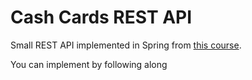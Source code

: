 # Cash Cards REST API

Small REST API implemented in Spring from [this course](https://spring.academy/courses/building-a-rest-api-with-spring-boot).

You can implement by following along 
